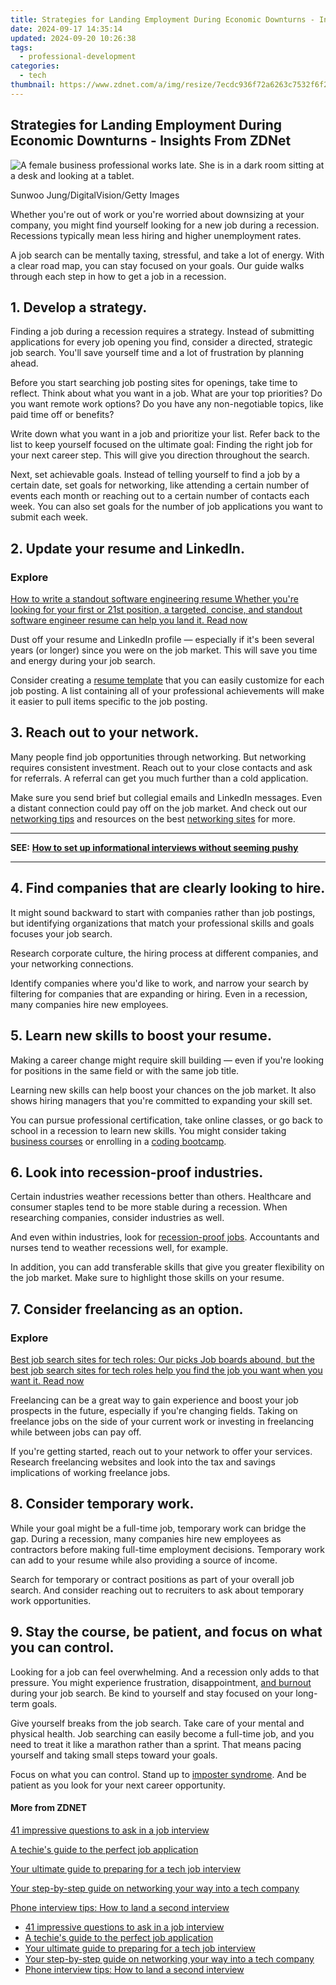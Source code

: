```yaml
---
title: Strategies for Landing Employment During Economic Downturns - Insights From ZDNet
date: 2024-09-17 14:35:14
updated: 2024-09-20 10:26:38
tags:
  - professional-development
categories:
  - tech
thumbnail: https://www.zdnet.com/a/img/resize/7ecdc936f72a6263c7532f6f2ac2dc6cfb60a60c/2022/07/27/4e494572-0b67-41d0-99a8-ff982f269e1e/business-professional-working-at-night-using-tablet-job-search.jpg?width=278&height=156&fit=crop&auto=webp
---
```


## Strategies for Landing Employment During Economic Downturns - Insights From ZDNet

![A female business professional works late. She is in a dark room sitting at a desk and looking at a tablet.](https://www.zdnet.com/a/img/resize/4ef49c20dcdb6ff1198dbad81a9cf31b5b957534/2022/07/27/4e494572-0b67-41d0-99a8-ff982f269e1e/business-professional-working-at-night-using-tablet-job-search.jpg?auto=webp&width=1280)

Sunwoo Jung/DigitalVision/Getty Images

Whether you're out of work or you're worried about downsizing at your company, you might find yourself looking for a new job during a recession. Recessions typically mean less hiring and higher unemployment rates. 

A job search can be mentally taxing, stressful, and take a lot of energy. With a clear road map, you can stay focused on your goals. Our guide walks through each step in how to get a job in a recession.

## 1\. Develop a strategy.

Finding a job during a recession requires a strategy. Instead of submitting applications for every job opening you find, consider a directed, strategic job search. You'll save yourself time and a lot of frustration by planning ahead.

Before you start searching job posting sites for openings, take time to reflect. Think about what you want in a job. What are your top priorities? Do you want remote work options? Do you have any non-negotiable topics, like paid time off or benefits? 

Write down what you want in a job and prioritize your list. Refer back to the list to keep yourself focused on the ultimate goal: Finding the right job for your next career step. This will give you direction throughout the search.

Next, set achievable goals. Instead of telling yourself to find a job by a certain date, set goals for networking, like attending a certain number of events each month or reaching out to a certain number of contacts each week. You can also set goals for the number of job applications you want to submit each week. 

## 2\. Update your resume and LinkedIn.

### Explore

[How to write a standout software engineering resume Whether you're looking for your first or 21st position, a targeted, concise, and standout software engineer resume can help you land it.  Read now](https://www.zdnet.com/article/how-to-write-a-software-engineer-resume/)

Dust off your resume and LinkedIn profile — especially if it's been several years (or longer) since you were on the job market. This will save you time and energy during your job search.

Consider creating a [resume template](https://www.zdnet.com/education/professional-development/best-resume-templates/) that you can easily customize for each job posting. A list containing all of your professional achievements will make it easier to pull items specific to the job posting.

## 3\. Reach out to your network.

Many people find job opportunities through networking. But networking requires consistent investment. Reach out to your close contacts and ask for referrals. A referral can get you much further than a cold application. 

Make sure you send brief but collegial emails and LinkedIn messages. Even a distant connection could pay off on the job market. And check out our [networking tips](https://www.zdnet.com/education/professional-development/tech-company-networking-tips/) and resources on the best [networking sites](https://www.zdnet.com/education/professional-development/best-networking-sites-for-tech-professionals/) for more.

---

**SEE:** [**How to set up informational interviews without seeming pushy**](https://www.zdnet.com/education/professional-development/how-to-set-up-informational-interviews/)

---

## 4\. Find companies that are clearly looking to hire.

It might sound backward to start with companies rather than job postings, but identifying organizations that match your professional skills and goals focuses your job search. 

Research corporate culture, the hiring process at different companies, and your networking connections. 

Identify companies where you'd like to work, and narrow your search by filtering for companies that are expanding or hiring. Even in a recession, many companies hire new employees.

## 5\. Learn new skills to boost your resume.

Making a career change might require skill building — even if you're looking for positions in the same field or with the same job title. 

Learning new skills can help boost your chances on the job market. It also shows hiring managers that you're committed to expanding your skill set. 

You can pursue professional certification, take online classes, or go back to school in a recession to learn new skills. You might consider taking [business courses](https://www.zdnet.com/education/business-management/business-courses-overview/) or enrolling in a [coding bootcamp](https://www.zdnet.com/education/bootcamps/best-coding-bootcamp/).

## 6\. Look into recession-proof industries.

Certain industries weather recessions better than others. Healthcare and consumer staples tend to be more stable during a recession. When researching companies, consider industries as well. 

And even within industries, look for [recession-proof jobs](https://www.zdnet.com/education/recession-proof-jobs/). Accountants and nurses tend to weather recessions well, for example. 

In addition, you can add transferable skills that give you greater flexibility on the job market. Make sure to highlight those skills on your resume.

## 7\. Consider freelancing as an option.

### Explore

[Best job search sites for tech roles: Our picks Job boards abound, but the best job search sites for tech roles help you find the job you want when you want it.  Read now](https://www.zdnet.com/article/job-search-sites-for-tech/)

Freelancing can be a great way to gain experience and boost your job prospects in the future, especially if you're changing fields. Taking on freelance jobs on the side of your current work or investing in freelancing while between jobs can pay off.

If you're getting started, reach out to your network to offer your services. Research freelancing websites and look into the tax and savings implications of working freelance jobs. 

## 8\. Consider temporary work.

While your goal might be a full-time job, temporary work can bridge the gap. During a recession, many companies hire new employees as contractors before making full-time employment decisions. Temporary work can add to your resume while also providing a source of income.

Search for temporary or contract positions as part of your overall job search. And consider reaching out to recruiters to ask about temporary work opportunities.

## 9\. Stay the course, be patient, and focus on what you can control.

Looking for a job can feel overwhelming. And a recession only adds to that pressure. You might experience frustration, disappointment, [and burnout](https://www.zdnet.com/education/professional-development/how-to-avoid-burnout/) during your job search. Be kind to yourself and stay focused on your long-term goals.

Give yourself breaks from the job search. Take care of your mental and physical health. Job searching can easily become a full-time job, and you need to treat it like a marathon rather than a sprint. That means pacing yourself and taking small steps toward your goals.

Focus on what you can control. Stand up to [imposter syndrome](https://www.zdnet.com/education/professional-development/challenge-imposter-syndrome/). And be patient as you look for your next career opportunity.

#### More from **ZDNET**

[41 impressive questions to ask in a job interview](https://www.zdnet.com/article/questions-to-ask-in-an-interview/ "41 impressive questions to ask in a job interview")

[A techie's guide to the perfect job application](https://www.zdnet.com/article/tech-job-application-guide/ "A techie's guide to the perfect job application")

[Your ultimate guide to preparing for a tech job interview](https://www.zdnet.com/article/tech-job-interview-tips/ "Your ultimate guide to preparing for a tech job interview")

[Your step-by-step guide on networking your way into a tech company](https://www.zdnet.com/article/tech-company-networking-tips/ "Your step-by-step guide on networking your way into a tech company")

[Phone interview tips: How to land a second interview](https://www.zdnet.com/article/interview-tips-recent-grads/ "Phone interview tips: How to land a second interview")

* [41 impressive questions to ask in a job interview](https://www.zdnet.com/article/questions-to-ask-in-an-interview/ "41 impressive questions to ask in a job interview")
* [A techie's guide to the perfect job application](https://www.zdnet.com/article/tech-job-application-guide/ "A techie's guide to the perfect job application")
* [Your ultimate guide to preparing for a tech job interview](https://www.zdnet.com/article/tech-job-interview-tips/ "Your ultimate guide to preparing for a tech job interview")
* [Your step-by-step guide on networking your way into a tech company](https://www.zdnet.com/article/tech-company-networking-tips/ "Your step-by-step guide on networking your way into a tech company")
* [Phone interview tips: How to land a second interview](https://www.zdnet.com/article/interview-tips-recent-grads/ "Phone interview tips: How to land a second interview")

<ins class="adsbygoogle"
     style="display:block"
     data-ad-format="autorelaxed"
     data-ad-client="ca-pub-7571918770474297"
     data-ad-slot="1223367746"></ins>



<ins class="adsbygoogle"
     style="display:block"
     data-ad-client="ca-pub-7571918770474297"
     data-ad-slot="8358498916"
     data-ad-format="auto"
     data-full-width-responsive="true"></ins>
